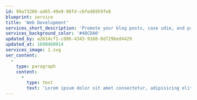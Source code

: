 ```yaml
---
id: 99a73206-ad65-49e9-98fd-c6fed6959fe8
blueprint: service
title: 'Web Development'
services_short_description: 'Promote your blog posts, case udie, and product ouncems nts with the the branded videos.'
services_background_color: '#48CDA0'
updated_by: a2614cf1-c886-4343-9160-8d729bed4429
updated_at: 1690460914
services_image: 1.svg
ser_content:
  -
    type: paragraph
    content:
      -
        type: text
        text: 'Lorem ipsum dolor sit amet consectetur, adipisicing elit. Mollitia placeat magnam possimus iusto blanditiis pariatur labore explicabo quo repellat hic dolorum numquam asperiores, voluptatum fugiat reiciendis aspernatur, non, odio aperiam voluptas ex tempora vitae. Dolor, consequatur quidem! Quas magni distinctio dolorum dolore natus, vel numquam accusamus. Nostrum eligendi recusandae qui tempore deserunt!'
---
```

